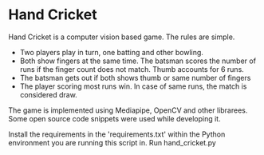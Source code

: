 # Hand Cricket
Hand Cricket is a computer vision based game. The rules are simple. 
- Two players play in turn, one batting and other bowling.
- Both show fingers at the same time. The batsman scores the number of runs if the finger count does not match. Thumb accounts for 6 runs.
- The batsman gets out if both shows thumb or same number of fingers
- The player scoring most runs win. In case of same runs, the match is considered draw.

The game is implemented using Mediapipe, OpenCV and other librarees. Some open source code snippets were used while developing it.

Install the requirements in the 'requirements.txt' within the Python environment you are running this script in.
Run hand_cricket.py

